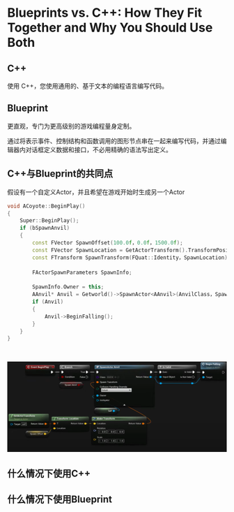 # Blueprints vs. C++: How They Fit Together and Why You Should Use Both

## C++

使用 C++，您使用通用的、基于文本的编程语言编写代码。

## Blueprint

更直观，专门为更高级别的游戏编程量身定制。

通过将表示事件、控制结构和函数调用的图形节点串在一起来编写代码，并通过编辑器内对话框定义数据和接口，不必用精确的语法写出定义。



## C++与Blueprint的共同点

假设有一个自定义Actor，并且希望在游戏开始时生成另一个Actor

```c++
void ACoyote::BeginPlay()
{
	Super::BeginPlay();
	if (bSpawnAnvil)
	{
		const FVector SpawnOffset(100.0f，0.0f，1500.0f);
		const FVector SpawnLocation = GetActorTransform().TransformPosition(Spawnoffset);
		const FTransform SpawnTransform(FQuat::Identity，SpawnLocation);

		FActorSpawnParameters SpawnInfo;

		SpawnInfo.Owner = this;
        AAnvil* Anvil = Getworld()->SpawnActor<AAnvil>(AnvilClass，SpawnTransform，SpawnInfo);
        if (Anvil)
        {
            Anvil->BeginFalling();
        }
    }
}
```

​	

![image-20230324221102175](.\Image\image-20230324221102175.png)





## 什么情况下使用C++

## 什么情况下使用Blueprint